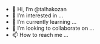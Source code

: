 - 👋 Hi, I’m @talhakozan
- 👀 I’m interested in ...
- 🌱 I’m currently learning ...
- 💞️ I’m looking to collaborate on ...
- 📫 How to reach me ...

<!---
talhakozan/talhakozan is a ✨ special ✨ repository because its `README.md` (this file) appears on your GitHub profile.
You can click the Preview link to take a look at your changes.
--->
